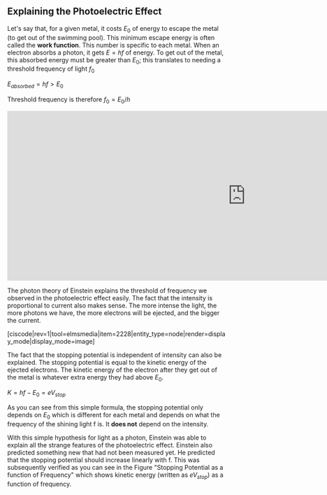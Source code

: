 ## Explaining the Photoelectric Effect

Let's say that, for a given metal, it costs $E_0$ of energy to escape the metal (to get out of the swimming pool). This minimum escape energy is often called the **work function**. This number is specific to each metal. When an electron absorbs a photon, it gets $E=hf$ of energy. To get out of the metal, this absorbed energy must be greater than $E_0$; this translates to needing a threshold frequency  of light $f_0$

$E_{absorbed} = h f > E_0$

Threshold frequency is therefore $f_0= E_0/h$

<iframe src="https://h5p.org/h5p/embed/86041" width="1090" height="388" frameborder="0" allowfullscreen="allowfullscreen"></iframe><script src="https://h5p.org/sites/all/modules/h5p/library/js/h5p-resizer.js" charset="UTF-8"></script>

The photon theory of Einstein explains the threshold of frequency we observed in the photoelectric effect easily. The fact that the intensity is proportional to current also makes sense. The more intense the light, the more photons we have, the more electrons will be ejected, and the bigger the current.

[ciscode|rev=1|tool=elmsmedia|item=2228|entity_type=node|render=display_mode|display_mode=image]

The fact that the stopping potential is independent of intensity can also be explained. The stopping potential is equal to the kinetic energy of the ejected electrons. The kinetic energy of the electron after they get out of the metal is whatever extra energy they had above $E_0$.

$K = hf - E_0 = e V_{stop}$

As you can see from this simple formula, the stopping potential only depends on $E_0$ which is different for each metal and depends on what the frequency of the shining light f is. It **does not** depend on the intensity.

With this simple hypothesis for light as a photon, Einstein was able to explain all the strange features of the photoelectric effect. Einstein also predicted something new that had not been measured yet. He predicted that the stopping potential should increase linearly with f. This was subsequently verified as you can see in the Figure "Stopping Potential as a function of Frequency" which shows kinetic energy (written as $e V_{stop}$) as a function of frequency.